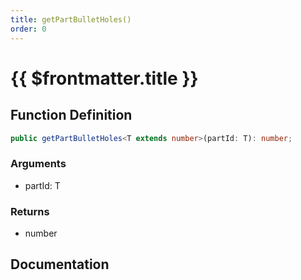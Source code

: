 ```yaml
---
title: getPartBulletHoles()
order: 0
---
```


# {{ $frontmatter.title }}

<!--@include: ./getPartBulletHoles_partial_header.md-->

## Function Definition

```ts
public getPartBulletHoles<T extends number>(partId: T): number;
```

### Arguments

* partId: T

### Returns

* number

## Documentation

<!--@include: ./getPartBulletHoles_partial_footer.md-->
